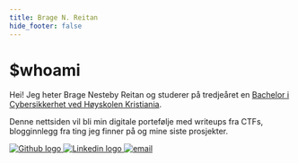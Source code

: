 ```yaml
---
title: Brage N. Reitan
hide_footer: false
---
```

# $whoami
Hei! Jeg heter Brage Nesteby Reitan og studerer på tredjeåret en [Bachelor i Cybersikkerhet ved Høyskolen Kristiania](https://www.kristiania.no/studier/bachelor/cybersikkerhet/). 

Denne nettsiden vil bli min digitale portefølje med writeups fra CTFs, blogginnlegg fra ting jeg finner på og mine siste prosjekter.



<div class="icon-wrapper">
    <a href="https://github.com/bragenr">
        <img src="/images/github-mark-white.png" alt="Github logo">
    </a>
    <a href="https://linkedin.com/in/bragenr">
        <img src="/images/linkedin.png" alt="Linkedin logo">
    </a>
<!--     <a href="https://tryhackme.com/p/bragenr">
        <img src="/images/thm-logo.png" alt="TryHackMe logo">
    </a>  -->
    <a href="mailto:web@bragenr.com">
        <img src="/images/mail-send.png" alt="email">  
    </a>

<!--     <a href="https://discordapp.com/users/213465147677605888">
        <img src="/images/clyde.png" alt="Discord-logo">
    </a> -->
</div>